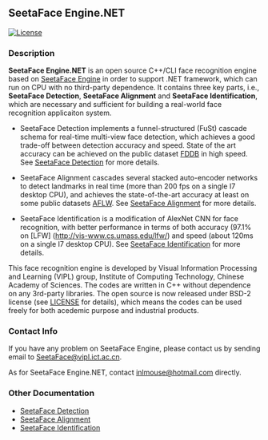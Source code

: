 ## SeetaFace Engine.NET

[![License](https://img.shields.io/badge/license-BSD-blue.svg)](LICENSE)

### Description

**SeetaFace Engine.NET** is an open source C++/CLI face recognition engine based on [SeetaFace Engine](https://github.com/seetaface/SeetaFaceEngine) in order to support .NET framework, which can run on CPU with no third-party dependence. It contains three key parts, i.e., **SeetaFace Detection**, **SeetaFace Alignment** and **SeetaFace Identification**, which are necessary and sufficient for building a real-world face recognition applicaiton system. 

* SeetaFace Detection implements a funnel-structured (FuSt) cascade schema for real-time multi-view face detection, which achieves a good trade-off between detection accuracy and speed. State of the art accuracy can be achieved on the public dataset [FDDB](http://vis-www.cs.umass.edu/fddb/) in high speed. See [SeetaFace Detection](https://github.com/seetaface/SeetaFaceEngine/tree/master/FaceDetection) for more details. 

* SeetaFace Alignment cascades several stacked auto-encoder networks to detect landmarks in real time (more than 200 fps on a single I7 desktop CPU), and achieves the state-of-the-art accuracy at least on some public datasets [AFLW](http://lrs.icg.tugraz.at/research/aflw/). See [SeetaFace Alignment](https://github.com/seetaface/SeetaFaceEngine/tree/master/FaceAlignment) for more details. 

* SeetaFace Identification is a modification of AlexNet CNN for face recognition, with better performance in terms of both accuracy (97.1% on [LFW] (http://vis-www.cs.umass.edu/lfw/) and speed (about 120ms on a single I7 desktop CPU). See [SeetaFace Identification](https://github.com/seetaface/SeetaFaceEngine/tree/master/FaceIdentification) for more details. 

This face recognition engine is developed by Visual Information Processing and Learning (VIPL) group, Institute of Computing Technology, Chinese Academy of Sciences. The codes are written in C++ without dependence on any 3rd-party libraries. The open source is now released under BSD-2 license (see [LICENSE](LICENSE) for details), which means the codes can be used freely for both acedemic purpose and industrial products.

### Contact Info

If you have any problem on SeetaFace Engine, please contact us by sending email to SeetaFace@vipl.ict.ac.cn.

As for SeetaFace Engine.NET, contact inlmouse@hotmail.com directly.
### Other Documentation

* [SeetaFace Detection](./FaceDetection/README.md)
* [SeetaFace Alignment](./FaceAlignment/README.md)
* [SeetaFace Identification](./FaceIdentification/README.md)